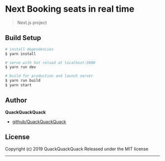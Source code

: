 # Next Booking seats in real time

> Next.js project

## Build Setup

``` bash
# install dependencies
$ yarn install

# serve with hot reload at localhost:3000
$ yarn run dev

# build for production and launch server
$ yarn run build
$ yarn start
```

## Author

**QuackQuackQuack**

+ [github/QuackQuackQuack](https://github.com/QuackQuackQuack)

## License
Copyright (c) 2019 QuackQuackQuack
Released under the MIT license

***